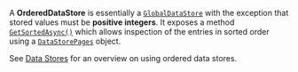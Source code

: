 A **OrderedDataStore** is essentially a [`GlobalDataStore`](https://create.roblox.com/docs/reference/engine/classes/GlobalDataStore) with the
exception that stored values must be **positive integers**. It exposes a
method [`GetSortedAsync()`](https://create.roblox.com/docs/reference/engine/classes/OrderedDataStore#GetSortedAsync) which allows
inspection of the entries in sorted order using a [`DataStorePages`](https://create.roblox.com/docs/reference/engine/classes/DataStorePages)
object.

See [Data Stores](https://create.roblox.com/docs/cloud-services/datastores) for an overview on
using ordered data stores.